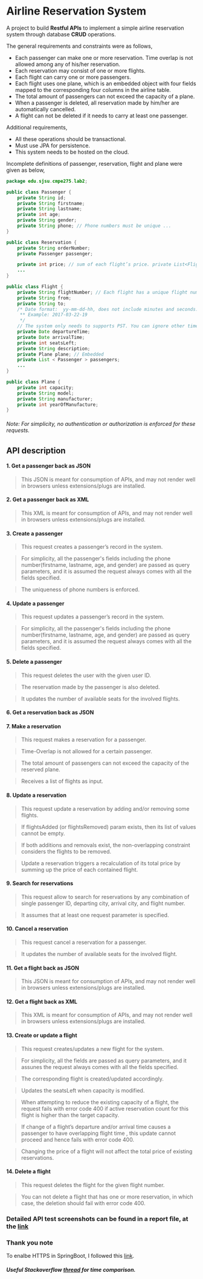 # Airline Reservation System
A project to build **Restful APIs** to implement a simple  airline reservation system through database **CRUD** operations.

The general requirements and constraints were as follows,
* Each passenger can make one or more reservation. Time overlap is not allowed among any of his/her reservation.
* Each reservation may consist of one or more flights.
* Each flight can carry one or more passengers.
* Each flight uses one plane, which is an embedded object with four fields mapped to the corresponding four columns in the airline table.
* The total amount of passengers can not exceed the capacity of a plane.
* When a passenger is deleted, all reservation made by him/her are automatically cancelled.
* A flight can not be deleted if it needs to carry at least one passenger.

Additional requirements,
* All these operations should be transactional.
* Must use JPA for persistence.
* This system needs to be hosted on the cloud.

Incomplete  definitions of passenger, reservation, flight and plane were given as below,
```java
package edu.sjsu.cmpe275.lab2;

public class Passenger {
    private String id;
    private String firstname;
    private String lastname;
    private int age;
    private String gender;
    private String phone; // Phone numbers must be unique ...
}

public class Reservation {
    private String orderNumber;
    private Passenger passenger;

    private int price; // sum of each flight’s price. private List<Flight> flights;
    ...
}

public class Flight {
    private String flightNumber; // Each flight has a unique flight number. private int price;
    private String from;
    private String to;
    /* Date format:  yy-mm-dd-hh, does not include minutes and seconds.
     ** Example: 2017-03-22-19
     */
    // The system only needs to supports PST. You can ignore other time zones.
    private Date departureTime;
    private Date arrivalTime;
    private int seatsLeft;
    private String description;
    private Plane plane; // Embedded
    private List < Passenger > passengers;
    ...
}

public class Plane {
    private int capacity;
    private String model;
    private String manufacturer;
    private int yearOfManufacture;
}
```
###### Note: For simplicity, no authentication or authorization is enforced for these requests.

## API description
#### 1. Get a passenger back as JSON
 > This JSON is meant for consumption of APIs, and may not render well in browsers unless extensions/plugs are installed.
#### 2. Get a passenger back as XML
 > This XML is meant for consumption of APIs, and may not render well in browsers unless extensions/plugs are installed.
#### 3. Create a passenger
 > This request creates a passenger’s record in the system.
 
 > For simplicity, all the passenger's fields including the phone number(firstname, lastname, age, and gender) are passed as query parameters, and it is assumed the request always comes with all the fields specified.
 
 > The uniqueness of phone numbers is enforced.
#### 4. Update a passenger
 > This request updates a passenger’s record in the system.
 
 > For simplicity, all the passenger's fields including the phone number(firstname, lastname, age, and gender) are passed as query parameters, and it is assumed the request always comes with all the fields specified.
#### 5. Delete a passenger
 > This request deletes the user with the given user ID.
 
 > The reservation made by the passenger is also deleted.
 
 > It updates the number of available seats for the involved flights.
#### 6. Get a reservation back as JSON
 
#### 7. Make a reservation
 > This request makes a reservation for a passenger.
 
 > Time-Overlap is not allowed for a certain passenger.
 
 > The total amount of passengers can not exceed the capacity of the reserved plane.
 
 > Receives a list of flights as input.
#### 8. Update a reservation 
 > This request update a reservation by adding and/or removing some flights.
 
 > If flightsAdded (or flightsRemoved) param exists, then its list of values cannot be empty.
 
 > If both additions and removals exist, the non-overlapping constraint considers the flights to be removed.
 
 > Update a reservation triggers a recalculation of its total price by summing up the price of each contained flight.    
#### 9. Search for reservations
 > This request allow to search for reservations by any combination of single passenger ID, departing city, arrival city, and flight number.
 
 > It assumes that at least one request parameter is specified.
#### 10. Cancel a reservation
 > This request cancel a reservation for a passenger.
 
 > It updates the number of available seats for the involved flight.
#### 11. Get a flight back as JSON
 > This JSON is meant for consumption of APIs, and may not render well in browsers unless extensions/plugs are installed.
#### 12. Get a flight back as XML
 > This XML is meant for consumption of APIs, and may not render well in browsers unless extensions/plugs are installed.
#### 13. Create or update a flight
 > This request creates/updates a new flight for the system.
 
 > For simplicity, all the fields are passed as query parameters, and it assunes the request always comes with all the fields specified.
 
 > The corresponding flight is created/updated accordingly.
 
 > Updates the seatsLeft when capacity is modified.
 
 > When attempting to reduce the existing capacity of a flight, the request fails with error code 400 if active reservation count for this flight is higher than the target capacity.

 > If change of a flight’s departure and/or arrival time causes a passenger to have overlapping flight time , this update cannot proceed and hence fails with error code 400.
 
 > Changing the price of a flight will not affect the total price of existing reservations.
#### 14. Delete a flight
 > This request deletes the flight for the given flight number.
 
 > You can not delete a flight that has one or more reservation, in which case, the deletion should fail with error code 400.

### Detailed API test screenshots can be found in a report file, at the [link](https://github.com/nilamdeka23/AirlineReservationSystem/blob/master/report.pdf)

### Thank you note
To enalbe HTTPS in SpringBoot, I followed this [link](http://drissamri.be/blog/java/enable-https-in-spring-boot/).

##### Useful Stackoverflow [thread](http://stackoverflow.com/questions/24497809/compare-intervals-jodatime-in-alist-for-overlap) for time comparison.
    



    
    
